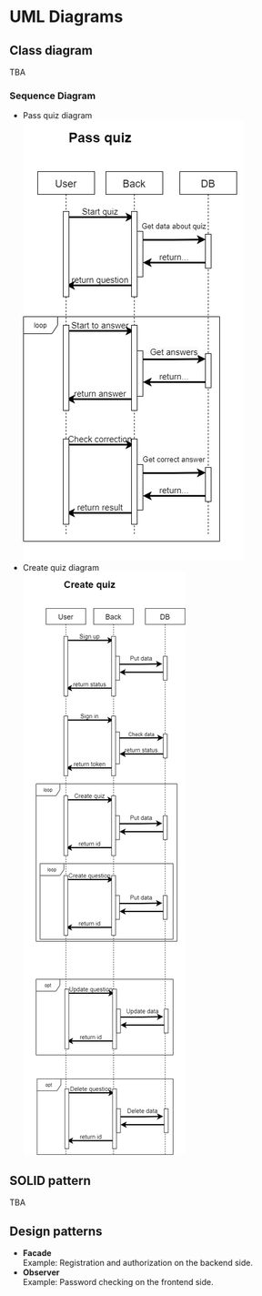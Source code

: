 # UML Diagrams
## Class diagram
TBA

### Sequence Diagram
- Pass quiz diagram\
  ![Pass quiz](/documentation/diagrams/pass_quiz_diagram.png)
- Create quiz diagram\
  ![Create quiz](/documentation/diagrams/create_quiz_diagram.png)

## SOLID pattern
TBA

## Design patterns
- **Facade**\
Example: Registration and authorization on the backend side.
- **Observer**\
Example: Password checking on the frontend side.

